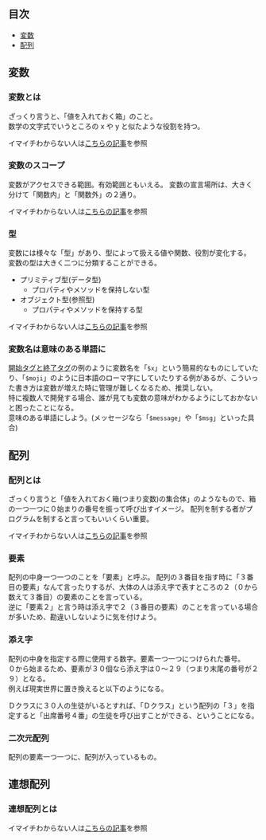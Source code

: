 <link href="https://kevinburke.bitbucket.io/markdowncss/markdown.css" rel="stylesheet">

## 目次

- [変数](#変数)
- [配列](#配列)

## 変数

### 変数とは

ざっくり言うと、「値を入れておく箱」のこと。  
数学の文字式でいうところの x や y と似たような役割を持つ。

イマイチわからない人は[こちらの記事](https://wa3.i-3-i.info/word1603.html)を参照

### 変数のスコープ

変数がアクセスできる範囲。有効範囲ともいえる。
変数の宣言場所は、大きく分けて「関数内」と「関数外」の２通り。

イマイチわからない人は[こちらの記事](https://wa3.i-3-i.info/word1222.html)を参照

### 型

変数には様々な「型」があり、型によって扱える値や関数、役割が変化する。  
変数の型は大きく二つに分類することができる。

- プリミティブ型(データ型)
  - プロパティやメソッドを保持しない型
- オブジェクト型(参照型)
  - プロパティやメソッドを保持する型

イマイチわからない人は[こちらの記事](https://wa3.i-3-i.info/word11026.html)を参照

### 変数名は意味のある単語に

[開始タグと終了タグ](..#開始タグと終了タグ)の例のように変数名を「`$x`」という簡易的なものにしていたり、「`$moji`」のように日本語のローマ字にしていたりする例があるが、こういった書き方は変数が増えた時に管理が難しくなるため、推奨しない。  
特に複数人で開発する場合、誰が見ても変数の意味がわかるようにしておかないと困ったことになる。  
意味のある単語にしよう。(メッセージなら「`$message`」や「`$msg`」といった具合)

## 配列

### 配列とは

ざっくり言うと「値を入れておく箱(つまり変数)の集合体」のようなもので、箱の一つ一つに０始まりの番号を振って呼び出すイメージ。
配列を制する者がプログラムを制すると言ってもいいくらい重要。

イマイチわからない人は[こちらの記事](https://wa3.i-3-i.info/word11924.html)を参照

### 要素

配列の中身一つ一つのことを「要素」と呼ぶ。
配列の３番目を指す時に「３番目の要素」なんて言ったりするが、大体の人は添え字で表すところの２（０から数えて３番目）の要素のことを言っている。  
逆に「要素２」と言う時は添え字で２（３番目の要素）のことを言っている場合が多いため、勘違いしないように気を付けよう。

### 添え字

配列の中身を指定する際に使用する数字。要素一つ一つにつけられた番号。  
０から始まるため、要素が３０個なら添え字は０～２９（つまり末尾の番号が２９）となる。  
例えば現実世界に置き換えると以下のようになる。

Ｄクラスに３０人の生徒がいるとすれば、「Ｄクラス」という配列の「３」を指定すると「出席番号４番」の生徒を呼び出すことができる、ということになる。

### 二次元配列

配列の要素一つ一つに、配列が入っているもの。

## 連想配列

### 連想配列とは

イマイチわからない人は[こちらの記事](https://wa3.i-3-i.info/word11931.html)を参照
